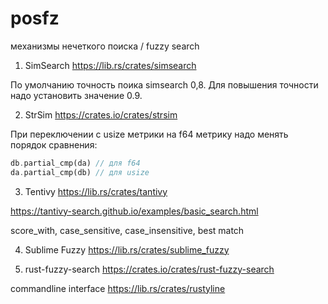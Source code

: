 # posfz


механизмы нечеткого поиска / fuzzy search

1. SimSearch
https://lib.rs/crates/simsearch

По умолчанию точность поика simsearch 0,8. Для повышения точности надо установить значение 0.9.

2. StrSim
https://crates.io/crates/strsim

При переключении с usize метрики на f64 метрику надо менять порядок сравнения:
```Rust
db.partial_cmp(da) // для f64
da.partial_cmp(db) // для usize
````

3. Tentivy
https://lib.rs/crates/tantivy

https://tantivy-search.github.io/examples/basic_search.html

score_with, case_sensitive, case_insensitive, best match

4. Sublime Fuzzy
https://lib.rs/crates/sublime_fuzzy

5. rust-fuzzy-search
https://crates.io/crates/rust-fuzzy-search

commandline interface https://lib.rs/crates/rustyline


